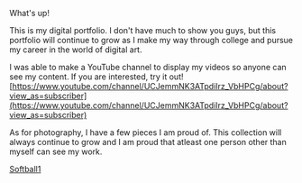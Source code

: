 What's up!

This is my digital portfolio. I don't have much to show you guys, but this portfolio will continue to grow as I make my way through college and pursue my career in the world of digital art.

I was able to make a YouTube channel to display my videos so anyone can see my content. If you are interested, try it out! [https://www.youtube.com/channel/UCJemmNK3ATpdiIrz_VbHPCg/about?view_as=subscriber](https://www.youtube.com/channel/UCJemmNK3ATpdiIrz_VbHPCg/about?view_as=subscriber)

As for photography, I have a few pieces I am proud of. This collection will always continue to grow and I am proud that atleast one person other than myself can see my work.

[Softball1](Softball1.jpg)
